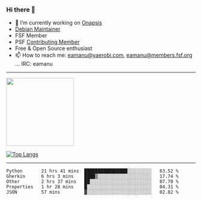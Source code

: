 ### Hi there 👋


- 🔭 I’m currently working on [Onapsis](http://onapsis.com)
- [Debian Maintainer](https://qa.debian.org/developer.php?login=eamanu%40yaerobi.com)
- FSF Member
- PSF [Contributing Member](https://www.python.org/psf/membership/#what-membership-classes-are-there)
- Free & Open Source enthusiast 
- 📫 How to reach me: eamanu@yaerobi.com, eamanu@members.fsf.org ... IRC: eamanu

---

<img height="180em" src="https://github-readme-stats.vercel.app/api?theme=dark&username=eamanu&show_icons=true&hide_border=true&&count_private=true&include_all_commits=true" />

[![Top Langs](https://github-readme-stats.vercel.app/api/top-langs/?theme=dark&username=eamanu&layout=compact)](https://github.com/anuraghazra/github-readme-stats)

---

<!--START_SECTION:waka-->
```text
Python       21 hrs 41 mins  ████████████████░░░░░░░░░   63.52 % 
Gherkin      6 hrs 3 mins    ████▒░░░░░░░░░░░░░░░░░░░░   17.74 % 
Other        2 hrs 37 mins   ██░░░░░░░░░░░░░░░░░░░░░░░   07.70 % 
Properties   1 hr 28 mins    █░░░░░░░░░░░░░░░░░░░░░░░░   04.31 % 
JSON         57 mins         ▓░░░░░░░░░░░░░░░░░░░░░░░░   02.82 % 
```
<!--END_SECTION:waka-->
